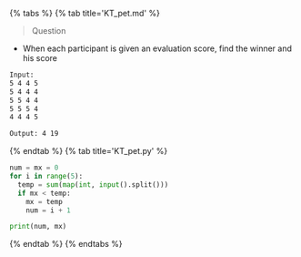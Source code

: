 {% tabs %}
{% tab title='KT_pet.md' %}

> Question

* When each participant is given an evaluation score, find the winner and his score

```txt
Input:
5 4 4 5
5 4 4 4
5 5 4 4
5 5 5 4
4 4 4 5

Output: 4 19
```

{% endtab %}
{% tab title='KT_pet.py' %}

```py
num = mx = 0
for i in range(5):
  temp = sum(map(int, input().split()))
  if mx < temp:
    mx = temp
    num = i + 1

print(num, mx)
```

{% endtab %}
{% endtabs %}
